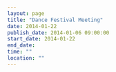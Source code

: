 ```yaml
---
layout: page
title: "Dance Festival Meeting"
date: 2014-01-22
publish_date: 2014-01-06 09:00:00
start_date: 2014-01-22
end_date: 
time: ""
location: ""
---
```



